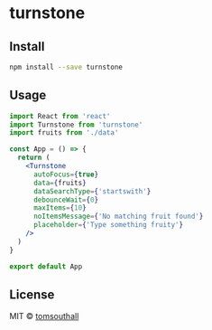 # turnstone

## Install

```bash
npm install --save turnstone
```

## Usage

```jsx
import React from 'react'
import Turnstone from 'turnstone'
import fruits from './data'

const App = () => {
  return (
    <Turnstone
      autoFocus={true}
      data={fruits}
      dataSearchType={'startswith'}
      debounceWait={0}
      maxItems={10}
      noItemsMessage={'No matching fruit found'}
      placeholder={'Type something fruity'}
    />
  )
}

export default App

```

## License

MIT © [tomsouthall](https://github.com/tomsouthall)
